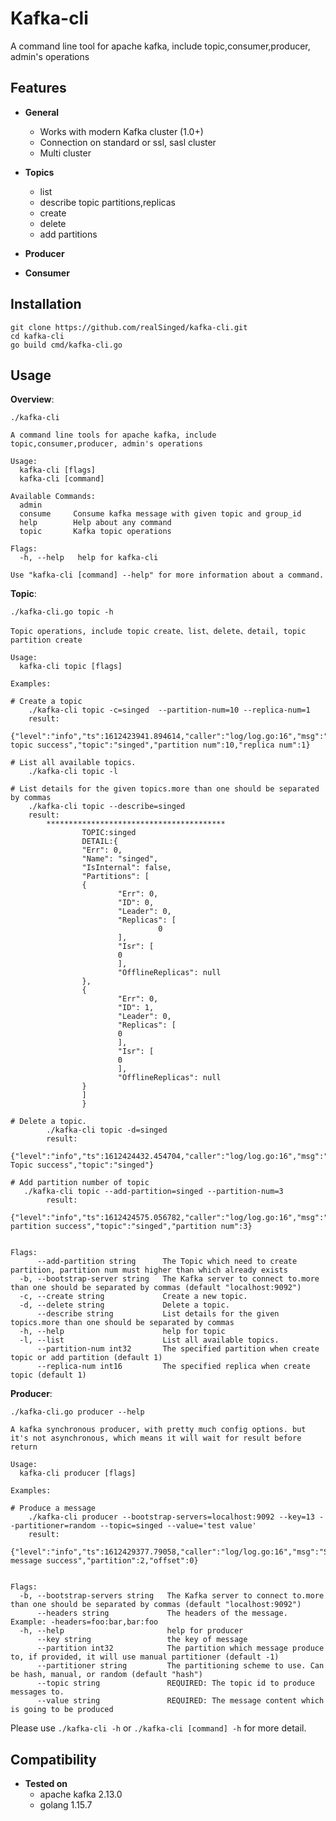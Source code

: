 # Kafka-cli

A command line tool for apache kafka, include topic,consumer,producer, admin's operations

## Features
- **General**
    - Works with modern Kafka cluster (1.0+)
    - Connection on standard or ssl, sasl cluster
    - Multi cluster

- **Topics**
    - list
    - describe topic partitions,replicas
    - create
    - delete
    - add partitions
- **Producer**

- **Consumer**

## Installation

    git clone https://github.com/realSinged/kafka-cli.git
    cd kafka-cli
    go build cmd/kafka-cli.go

## Usage
**Overview**:

    ./kafka-cli
    
    A command line tools for apache kafka, include topic,consumer,producer, admin's operations
    
    Usage:
      kafka-cli [flags]
      kafka-cli [command]
    
    Available Commands:
      admin       
      consume     Consume kafka message with given topic and group_id
      help        Help about any command
      topic       Kafka topic operations
    
    Flags:
      -h, --help   help for kafka-cli
    
    Use "kafka-cli [command] --help" for more information about a command.
    
**Topic**:
    
    ./kafka-cli.go topic -h   
                                       
    Topic operations, include topic create、list、delete、detail, topic partition create
    
    Usage:
      kafka-cli topic [flags]
    
    Examples:
    
    # Create a topic
        ./kafka-cli topic -c=singed  --partition-num=10 --replica-num=1
        result: 
            {"level":"info","ts":1612423941.894614,"caller":"log/log.go:16","msg":"Create topic success","topic":"singed","partition num":10,"replica num":1}
    
    # List all available topics.
        ./kafka-cli topic -l
    
    # List details for the given topics.more than one should be separated by commas
        ./kafka-cli topic --describe=singed
        result:
            ****************************************
                    TOPIC:singed
                    DETAIL:{
                    "Err": 0,
                    "Name": "singed",
                    "IsInternal": false,
                    "Partitions": [
                    {
                            "Err": 0,
                            "ID": 0,
                            "Leader": 0,
                            "Replicas": [
                                     0
                            ],
                            "Isr": [
                            0
                            ],
                            "OfflineReplicas": null
                    },
                    {
                            "Err": 0,
                            "ID": 1,
                            "Leader": 0,
                            "Replicas": [
                            0
                            ],
                            "Isr": [
                            0
                            ],
                            "OfflineReplicas": null
                    }
                    ]
                    }
    
    # Delete a topic.
            ./kafka-cli topic -d=singed
            result:
                    {"level":"info","ts":1612424432.454704,"caller":"log/log.go:16","msg":"Delete Topic success","topic":"singed"}
    
    # Add partition number of topic
       ./kafka-cli topic --add-partition=singed --partition-num=3
            result:
                    {"level":"info","ts":1612424575.056782,"caller":"log/log.go:16","msg":"Add partition success","topic":"singed","partition num":3}
    
    
    Flags:
          --add-partition string      The Topic which need to create partition, partition num must higher than which already exists
      -b, --bootstrap-server string   The Kafka server to connect to.more than one should be separated by commas (default "localhost:9092")
      -c, --create string             Create a new topic.
      -d, --delete string             Delete a topic.
          --describe string           List details for the given topics.more than one should be separated by commas
      -h, --help                      help for topic
      -l, --list                      List all available topics.
          --partition-num int32       The specified partition when create topic or add partition (default 1)
          --replica-num int16         The specified replica when create topic (default 1)

**Producer**:
    
    ./kafka-cli.go producer --help
    
    A kafka synchronous producer, with pretty much config options. but it's not asynchronous, which means it will wait for result before return
    
    Usage:
      kafka-cli producer [flags]
    
    Examples:
    
    # Produce a message
        ./kafka-cli producer --bootstrap-servers=localhost:9092 --key=13 --partitioner=random --topic=singed --value='test value'
        result:
            {"level":"info","ts":1612429377.79058,"caller":"log/log.go:16","msg":"Send message success","partition":2,"offset":0}
    
    
    Flags:
      -b, --bootstrap-servers string   The Kafka server to connect to.more than one should be separated by commas (default "localhost:9092")
          --headers string             The headers of the message. Example: -headers=foo:bar,bar:foo
      -h, --help                       help for producer
          --key string                 the key of message
          --partition int32            The partition which message produce to, if provided, it will use manual partitioner (default -1)
          --partitioner string         The partitioning scheme to use. Can be hash, manual, or random (default "hash")
          --topic string               REQUIRED: The topic id to produce messages to.
          --value string               REQUIRED: The message content which is going to be produced
    
Please use `./kafka-cli -h` or `./kafka-cli [command] -h` for more detail.

## Compatibility
- **Tested on**
    - apache kafka 2.13.0
    - golang 1.15.7